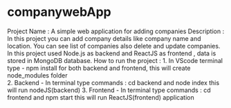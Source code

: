 # companywebApp
Project Name : A simple web application for adding companies
Description : In this project you can add company details like company name and location.
              You can see list of companies also delete and update companies.
In this project used Node.js as backend and ReactJS as frontend , data is stored in MongoDB database.
How to run the project : 1. In VScode terminal type - npm install for both backend and frontend,
                         this will create node_modules folder   
                         2. Backend - In terminal type commands : cd backend and node index 
                             this will run nodeJS(backend)
                         3. Frontend - In terminal type commands : cd frontend and npm start
                             this will run ReactJS(frontend) application
